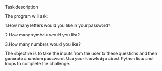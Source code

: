 Task description

The program will ask:

1.How many letters would you like in your password?

2.How many symbols would you like?

3.How many numbers would you like?


The objective is to take the inputs from the user to these questions and then generate a random password. Use your knowledge about Python lists and loops to complete the challenge.
